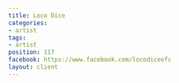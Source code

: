 ```yaml
---
title: Loco Dice
categories:
- artist
tags:
- artist
position: 117
facebook: https://www.facebook.com/locodiceofc
layout: client
---
```


